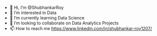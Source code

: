 - 👋 Hi, I’m @ShubhankarRoy
- 👀 I’m interested in Data
- 🌱 I’m currently learning Data Science
- 💞️ I’m looking to collaborate on Data Analytics Projects
- 📫 How to reach me https://www.linkedin.com/in/shubhankar-roy1207/
  
<!---
ShubhankarRoy/ShubhankarRoy is a ✨ special ✨ repository because its `README.md` (this file) appears on your GitHub profile.
You can click the Preview link to take a look at your changes.
--->
